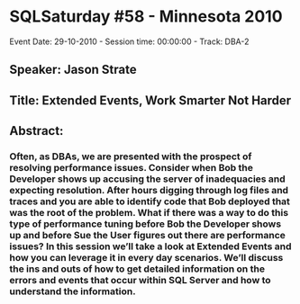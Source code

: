 # SQLSaturday #58 - Minnesota 2010
Event Date: 29-10-2010 - Session time: 00:00:00 - Track: DBA-2
## Speaker: Jason Strate
## Title: Extended Events, Work Smarter Not Harder
## Abstract:
### Often, as DBAs, we are presented with the prospect of resolving performance issues. Consider when Bob the Developer shows up accusing the server of inadequacies and expecting resolution. After hours digging through log files and traces and you are able to identify code that Bob deployed that was the root of the problem. What if there was a way to do this type of performance tuning before Bob the Developer shows up and before Sue the User figures out there are performance issues? In this session we’ll take a look at Extended Events and how you can leverage it in every day scenarios. We’ll discuss the ins and outs of how to get detailed information on the errors and events that occur within SQL Server and how to understand the information. 
